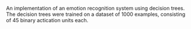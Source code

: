 An implementation of an emotion recognition system using decision trees. The decision trees were trained on a dataset of 1000 examples, consisting of 45 binary actication units each.
